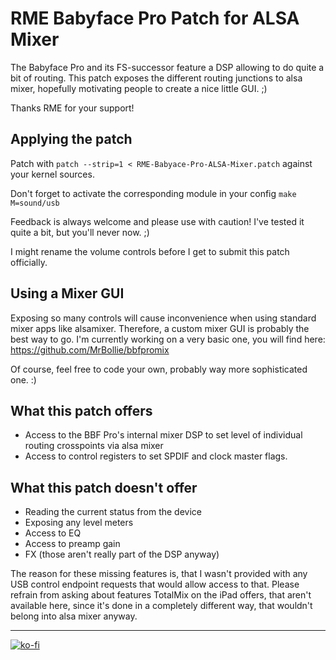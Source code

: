 # RME Babyface Pro Patch for ALSA Mixer

The Babyface Pro and its FS-successor feature a DSP allowing to do quite a bit of routing. This patch exposes the different routing junctions to alsa mixer, hopefully motivating people to create a nice little GUI. ;)

Thanks RME for your support!

## Applying the patch
Patch with `patch --strip=1 < RME-Babyace-Pro-ALSA-Mixer.patch` against your kernel sources.

Don't forget to activate the corresponding module in your config
`make M=sound/usb`

Feedback is always welcome and please use with caution! I've tested it quite a bit, but you'll never now. ;)

I might rename the volume controls before I get to submit this patch officially.

## Using a Mixer GUI

Exposing so many controls will cause inconvenience when using standard mixer apps like alsamixer. Therefore, a custom mixer GUI is probably the best way to go. I'm currently working on a very basic one, you will find here: https://github.com/MrBollie/bbfpromix 

Of course, feel free to code your own, probably way more sophisticated one. :)

## What this patch offers

- Access to the BBF Pro's internal mixer DSP to set level of individual routing crosspoints via alsa mixer
- Access to control registers to set SPDIF and clock master flags.

## What this patch doesn't offer

- Reading the current status from the device
- Exposing any level meters
- Access to EQ
- Access to preamp gain
- FX (those aren't really part of the DSP anyway)

The reason for these missing features is, that I wasn't provided with any USB control endpoint requests that would allow access to that. Please refrain from asking about features TotalMix on the iPad offers, that aren't available here, since it's done in a completely different way, that wouldn't belong into alsa mixer anyway.

___

[![ko-fi](https://www.ko-fi.com/img/githubbutton_sm.svg)](https://ko-fi.com/I2I61NTVW)
